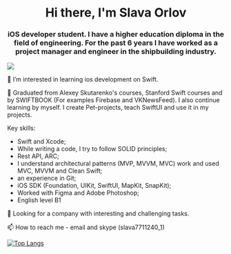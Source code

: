<h1 align="center">Hi there, I'm <a>Slava Orlov</a> 
<h3 align="center">iOS developer student. I have a higher education diploma in the field of engineering. For the past 6 years I have worked as a project manager and engineer in the shipbuilding industry. </h3>

![](https://komarev.com/ghpvc/?username=SlavikOrlov)

👀 I’m interested in learning ios development on Swift.

🌱 Graduated from Alexey Skutarenko's courses, Stanford Swift courses and by SWIFTBOOK (For examples Firebase and VKNewsFeed). I also continue learning by myself. I create Pet-projects, teach SwiftUI and use it in my projects.

Key skills:
- Swift and Xcode;
- While writing a code, I try to follow SOLID principles;
- Rest API, ARC;
- I understand architectural patterns (MVP, MVVM, MVC) work and used MVC, MVVM and Clean Swift;
- an experience in Git;
- iOS SDK (Foundation, UIKit, SwiftUI, MapKit, SnapKit);
- Worked with Figma and Adobe Photoshop;
- English level B1

💞️ Looking for a company with interesting and challenging tasks.

📫 How to reach me - email and skype (slava7711240_1)

[![Top Langs](https://github-readme-stats.vercel.app/api/top-langs/?username=SlavikOrlov&layout=compact)](https://github.com/anuraghazra/github-readme-stats)


<!---
SlavikOrlov/SlavikOrlov is a ✨ special ✨ repository because its `README.md` (this file) appears on your GitHub profile.
You can click the Preview link to take a look at your changes.
--->
